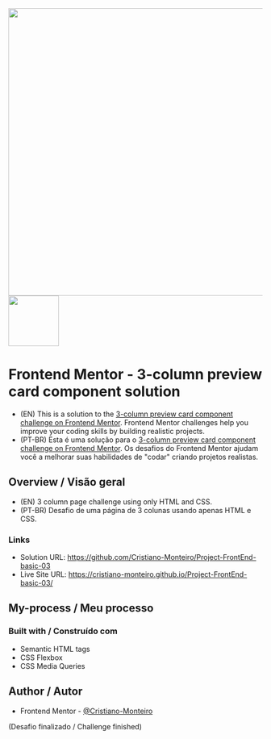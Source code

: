 <div>
    <img src="https://user-images.githubusercontent.com/91402144/148462626-905f5f22-6787-4dde-aa57-4d0463c2cf4f.png" width="570px">
    <img src="https://user-images.githubusercontent.com/91402144/159145011-30f044d0-a219-4556-8a1d-dad662936a19.png" width="100px">
</div>

# Frontend Mentor - 3-column preview card component solution
- (EN) This is a solution to the [3-column preview card component challenge on Frontend Mentor](https://www.frontendmentor.io/challenges/3column-preview-card-component-pH92eAR2-). Frontend Mentor challenges help you improve your coding skills by building realistic projects. 
- (PT-BR) Esta é uma solução para o [3-column preview card component challenge on Frontend Mentor](https://www.frontendmentor.io/challenges/3column-preview-card-component-pH92eAR2-). Os desafios do Frontend Mentor ajudam você a melhorar suas habilidades de "codar" criando projetos realistas.

## Overview / Visão geral
- (EN) 3 column page challenge using only HTML and CSS.
- (PT-BR) Desafio de uma página de 3 colunas usando apenas HTML e CSS.

### Links
- Solution URL: https://github.com/Cristiano-Monteiro/Project-FrontEnd-basic-03
- Live Site URL: https://cristiano-monteiro.github.io/Project-FrontEnd-basic-03/

## My-process / Meu processo
### Built with / Construído com
- Semantic HTML tags
- CSS Flexbox
- CSS Media Queries

## Author / Autor
- Frontend Mentor - [@Cristiano-Monteiro](https://www.frontendmentor.io/profile/Cristiano-Monteiro)

(Desafio finalizado / Challenge finished)
